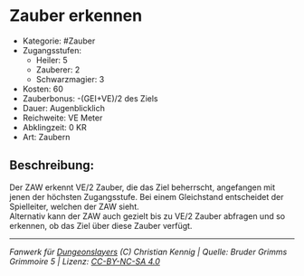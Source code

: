 # Zauber erkennen  
- Kategorie: #Zauber  
- Zugangsstufen:  
  - Heiler: 5  
  - Zauberer: 2  
  - Schwarzmagier: 3  
- Kosten: 60  
- Zauberbonus: -(GEI+VE)/2 des Ziels  
- Dauer: Augenblicklich  
- Reichweite: VE Meter  
- Abklingzeit: 0 KR  
- Art: Zaubern     

## Beschreibung:
Der ZAW erkennt VE/2 Zauber, die das Ziel beherrscht, angefangen mit jenen der höchsten Zugangsstufe. Bei einem Gleichstand entscheidet der Spielleiter, welchen der ZAW sieht.<br>Alternativ kann der ZAW auch gezielt bis zu VE/2 Zauber abfragen und so erkennen, ob das Ziel über diese Zauber verfügt.


___
*Fanwerk für [Dungeonslayers](https://www.dungeonslayers.net/) (C) Christian Kennig | Quelle: Bruder Grimms Grimmoire 5 | Lizenz: [CC-BY-NC-SA 4.0](https://creativecommons.org/licenses/by-nc-sa/4.0/deed.de)*